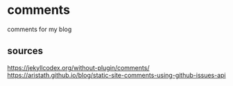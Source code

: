 # comments
comments for my blog

## sources
https://jekyllcodex.org/without-plugin/comments/
https://aristath.github.io/blog/static-site-comments-using-github-issues-api
